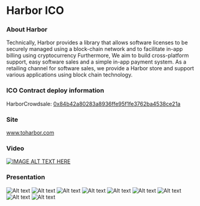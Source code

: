 # Harbor ICO



### About Harbor

Technically, Harbor provides a library that allows software licenses to be securely managed using a block-chain network and to facilitate in-app billing using cryptocurrency 
Furthermore, We aim to build cross-platform support, easy software sales and a simple in-app payment system.
As a retailing channel for software sales, we provide a Harbor store and support various applications using block chain technology.

### ICO Contract deploy information

HarborCrowdsale: [0x84b42a80283a8936ffe95f1fe3762ba4538ce21a](https://etherscan.io/address/0x84b42a80283a8936ffe95f1fe3762ba4538ce21a)

### Site
www.toharbor.com

### Video

[![IMAGE ALT TEXT HERE](https://img.youtube.com/vi/qTYIwlzJfRs/0.jpg)](https://www.youtube.com/watch?v=qTYIwlzJfRs)

### Presentation

![Alt text](https://github.com/harborPlatform/ICO/blob/master/img/harbor_ppt_01.jpg "Harbor is application store")
![Alt text](https://github.com/harborPlatform/ICO/blob/master/img/harbor_ppt_02.jpg "Support Anything, Distribute Anywhere")
![Alt text](https://github.com/harborPlatform/ICO/blob/master/img/harbor_ppt_03.jpg "Harbor structure")
![Alt text](https://github.com/harborPlatform/ICO/blob/master/img/harbor_ppt_04.jpg "Strategy for connecting Ethereum")
![Alt text](https://github.com/harborPlatform/ICO/blob/master/img/harbor_ppt_05.jpg "Why harbor?")
![Alt text](https://github.com/harborPlatform/ICO/blob/master/img/harbor_ppt_06.jpg "fuction")
![Alt text](https://github.com/harborPlatform/ICO/blob/master/img/harbor_ppt_07.jpg "Benefit")
![Alt text](https://github.com/harborPlatform/ICO/blob/master/img/harbor_ppt_08.jpg "Expansion")
![Alt text](https://github.com/harborPlatform/ICO/blob/master/img/harbor_ppt_09.jpg "end")

